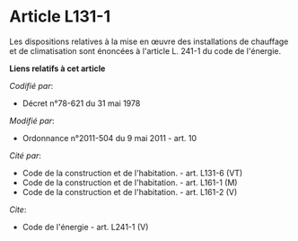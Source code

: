 # Article L131-1

Les dispositions relatives à la mise en œuvre des installations de chauffage et de climatisation sont énoncées à l'article L.
241-1 du code de l'énergie.

**Liens relatifs à cet article**

_Codifié par_:

  - Décret n°78-621 du 31 mai 1978

_Modifié par_:

  - Ordonnance n°2011-504 du 9 mai 2011 - art. 10

_Cité par_:

  - Code de la construction et de l'habitation. - art. L131-6 (VT)
  - Code de la construction et de l'habitation. - art. L161-1 (M)
  - Code de la construction et de l'habitation. - art. L161-2 (V)

_Cite_:

  - Code de l'énergie - art. L241-1 (V)
